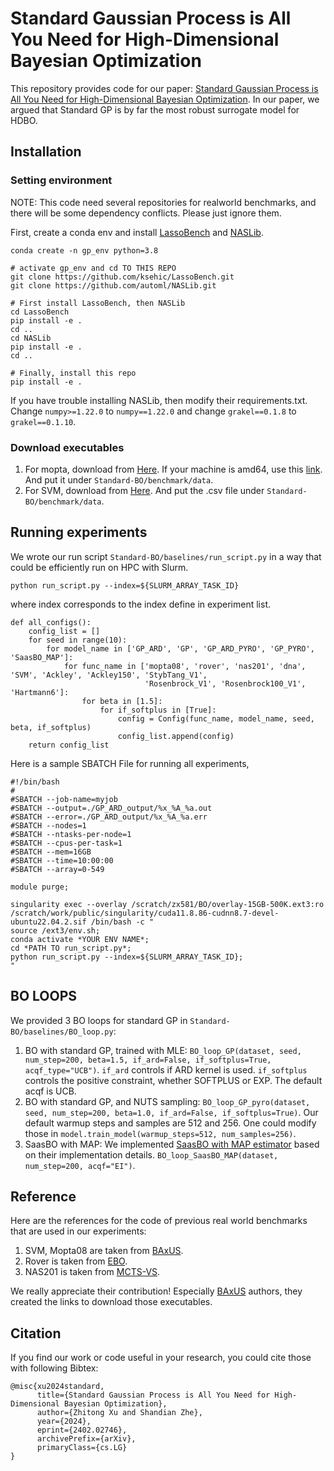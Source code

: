 # Standard Gaussian Process is All You Need for High-Dimensional Bayesian Optimization

This repository provides code for our paper: [Standard Gaussian Process is All You Need for High-Dimensional Bayesian Optimization](https://arxiv.org/abs/2402.02746).
In our paper, we argued that Standard GP is by far the most robust surrogate model for HDBO.

## Installation
### Setting environment
NOTE: This code need several repositories for realworld benchmarks, and there will be some dependency conflicts. Please just ignore them.

First, create a conda env and install [LassoBench](https://github.com/ksehic/LassoBench) and [NASLib](https://github.com/automl/NASLib).
```angular2html
conda create -n gp_env python=3.8

# activate gp_env and cd TO THIS REPO
git clone https://github.com/ksehic/LassoBench.git
git clone https://github.com/automl/NASLib.git

# First install LassoBench, then NASLib
cd LassoBench
pip install -e .
cd ..
cd NASLib 
pip install -e .
cd ..

# Finally, install this repo
pip install -e .
```
If you have trouble installing NASLib, then modify their requirements.txt. Change `numpy>=1.22.0`
to `numpy==1.22.0` and change `grakel==0.1.8` to `grakel==0.1.10`.

### Download executables
1. For mopta, download from [Here](https://leonard.papenmeier.io/2023/02/09/mopta08-executables.html). If your machine is amd64, use this [link](https://mopta.papenmeier.io/mopta08_amd64.exe). And put it under `Standard-BO/benchmark/data`.
2. For SVM, download from [Here](https://archive.ics.uci.edu/dataset/206/relative+location+of+ct+slices+on+axial+axis). And put the .csv file under `Standard-BO/benchmark/data`.

## Running experiments
We wrote our run script `Standard-BO/baselines/run_script.py` in a way that could be efficiently run on HPC with Slurm.
```angular2html
python run_script.py --index=${SLURM_ARRAY_TASK_ID}
```
where index corresponds to the index define in experiment list.
```angular2html
def all_configs():
    config_list = []
    for seed in range(10):
        for model_name in ['GP_ARD', 'GP', 'GP_ARD_PYRO', 'GP_PYRO', 'SaasBO_MAP']:
            for func_name in ['mopta08', 'rover', 'nas201', 'dna', 'SVM', 'Ackley', 'Ackley150', 'StybTang_V1',
                              'Rosenbrock_V1', 'Rosenbrock100_V1', 'Hartmann6']:
                for beta in [1.5]:
                    for if_softplus in [True]:
                        config = Config(func_name, model_name, seed, beta, if_softplus)
                        config_list.append(config)
    return config_list
```

Here is a sample SBATCH File for running all experiments,
```angular2html
#!/bin/bash
#
#SBATCH --job-name=myjob
#SBATCH --output=./GP_ARD_output/%x_%A_%a.out
#SBATCH --error=./GP_ARD_output/%x_%A_%a.err
#SBATCH --nodes=1
#SBATCH --ntasks-per-node=1
#SBATCH --cpus-per-task=1
#SBATCH --mem=16GB
#SBATCH --time=10:00:00
#SBATCH --array=0-549

module purge;

singularity exec --overlay /scratch/zx581/BO/overlay-15GB-500K.ext3:ro  /scratch/work/public/singularity/cuda11.8.86-cudnn8.7-devel-ubuntu22.04.2.sif /bin/bash -c "
source /ext3/env.sh;
conda activate *YOUR ENV NAME*;
cd *PATH TO run_script.py*;
python run_script.py --index=${SLURM_ARRAY_TASK_ID};
"
```

## BO LOOPS
We provided 3 BO loops for standard GP in `Standard-BO/baselines/BO_loop.py`:
1. BO with standard GP, trained with MLE: ```BO_loop_GP(dataset, seed, num_step=200, beta=1.5, if_ard=False, if_softplus=True, acqf_type="UCB")```. `if_ard` 
controls if ARD kernel is used. `if_softplus` controls the positive constraint, whether SOFTPLUS or EXP. The default acqf is UCB.
2. BO with standard GP, and NUTS sampling: ```BO_loop_GP_pyro(dataset, seed, num_step=200, beta=1.0, if_ard=False, if_softplus=True)```. Our default warmup steps and samples are 512 and 256. One could modify those in `model.train_model(warmup_steps=512, num_samples=256)`.
3. SaasBO with MAP: We implemented [SaasBO with MAP estimator](https://arxiv.org/abs/2103.00349) based on their implementation details. `BO_loop_SaasBO_MAP(dataset, num_step=200, acqf="EI")`.

## Reference
Here are the references for the code of previous real world benchmarks that are used in our experiments:
1. SVM, Mopta08 are taken from [BAxUS](https://github.com/LeoIV/BAxUS/).
2. Rover is taken from [EBO](https://github.com/zi-w/Ensemble-Bayesian-Optimization).
3. NAS201 is taken from [MCTS-VS](https://github.com/lamda-bbo/MCTS-VS).

We really appreciate their contribution! Especially [BAxUS](https://github.com/LeoIV/BAxUS/) authors, they created the links to download those executables.

## Citation
If you find our work or code useful in your research, you could cite those with following Bibtex:
```
@misc{xu2024standard,
      title={Standard Gaussian Process is All You Need for High-Dimensional Bayesian Optimization}, 
      author={Zhitong Xu and Shandian Zhe},
      year={2024},
      eprint={2402.02746},
      archivePrefix={arXiv},
      primaryClass={cs.LG}
}
```